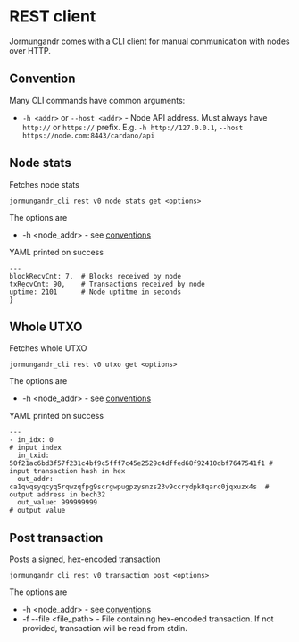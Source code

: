 # REST client

Jormungandr comes with a CLI client for manual communication with nodes over HTTP.

## Convention

Many CLI commands have common arguments:

- `-h <addr>` or `--host <addr>` - Node API address. Must always have `http://` or
`https://` prefix. E.g. `-h http://127.0.0.1`, `--host https://node.com:8443/cardano/api`

## Node stats

Fetches node stats

```
jormungandr_cli rest v0 node stats get <options>
```

The options are

- -h <node_addr> - see [conventions](#conventions)


YAML printed on success

```
---
blockRecvCnt: 7,  # Blocks received by node
txRecvCnt: 90,    # Transactions received by node
uptime: 2101      # Node uptitme in seconds
}
```

## Whole UTXO

Fetches whole UTXO

```
jormungandr_cli rest v0 utxo get <options>
```

The options are

- -h <node_addr> - see [conventions](#conventions)


YAML printed on success

```
---
- in_idx: 0                                                                 # input index
  in_txid: 50f21ac6bd3f57f231c4bf9c5fff7c45e2529c4dffed68f92410dbf7647541f1 # input transaction hash in hex
  out_addr: ca1qvqsyqcyq5rqwzqfpg9scrgwpugpzysnzs23v9ccrydpk8qarc0jqxuzx4s  # output address in bech32
  out_value: 999999999                                                      # output value
```

## Post transaction

Posts a signed, hex-encoded transaction

```
jormungandr_cli rest v0 transaction post <options>
```

The options are

- -h <node_addr> - see [conventions](#conventions)
- -f --file <file_path> - File containing hex-encoded transaction.
If not provided, transaction will be read from stdin.

